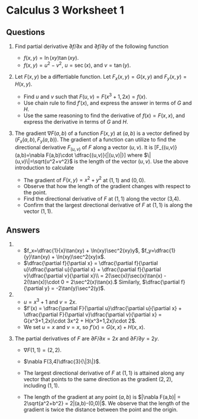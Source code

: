# Calculus 3 Worksheet 1

## Questions

1. Find partial derivative $\partial f/\partial x$ and $\partial f/\partial y$ of the following function

	* $f(x,y) = \ln(xy)\tan(xy)$.
	* $f(x,y) = u^2-v^2$, $u=\sec(x)$, and $v=\tan(y)$.

2. Let $F(x,y)$ be a differtiable function. Let $F_x(x,y)=G(x,y)$ and $F_y(x,y)=H(x,y)$.

	* Find $u$ and $v$ such that $F(u,v) = F(x^3+1,2x)=f(x)$.
	* Use chain rule to find $f'(x)$, and express the answer in terms of $G$ and $H$.
	* Use the same reasoning to find the derivative of $f(x)=F(x,x)$, and express the derivative in terms of $G$ and $H$.

3. The gradient $\nabla F(a,b)$ of a function $F(x,y)$ at $(a,b)$ is a vector defined by $(F_x(a,b), F_y(a,b))$. The gradient of a function can utilize to find the directional derivative $F_{(u,v)}$ of $F$ along a vector $(u,v)$. It is 
 \[F_{(u,v)}(a,b)=\nabla F(a,b)\cdot \dfrac{(u,v)}{|(u,v)|}\]
where $\|(u,v)\|=\sqrt{u^2+v^2}$ is the length of the vector $(u,v)$. Use the above introduction to calculate

	* The gradient of $F(x,y)=x^2+y^2$ at $(1,1)$ and $(0,0)$.
	* Observe that how the length of the gradient changes with respect to the point.
	* Find the directional derivative of $F$ at $(1,1)$ along the vector (3,4).
	* Confirm that the largest directional derivative of $F$ at $(1,1)$ is along the vector $(1,1)$. 

## Answers

1. 
	* $f_x=\dfrac{1}{x}\tan(xy) + \ln(xy)\sec^2(xy)y$, $f_y=\dfrac{1}{y}\tan(xy) + \ln(xy)\sec^2(xy)x$.
	* $\dfrac{\partial f}{\partial x} = \dfrac{\partial f}{\partial u}\dfrac{\partial u}{\partial x} + \dfrac{\partial f}{\partial v}\dfrac{\partial v}{\partial x}\\ = 2(\sec(x))\sec(x)\tan(x) - 2(\tan(x))\cdot 0 = 2\sec^2(x)\tan(x).$ Similarly, $\dfrac{\partial f}{\partial y} = -2\tan(y)\sec^2(y)$.

2.
	* $u=x^3+1$ and $v=2x$.
	* $f'(x) = \dfrac{\partial F}{\partial u}\dfrac{\partial u}{\partial x} + \dfrac{\partial F}{\partial v}\dfrac{\partial v}{\partial x} = G(x^3+1,2x)\cdot 3x^2 + H(x^3+1,2x)\cdot 2$.
	* We set $u=x$ and $v=x$, so $f'(x) = G(x,x) + H(x,x)$.

3. The partial derivatives of $F$ are $\partial F/\partial x = 2x$ and $\partial F/\partial y=2y$.
	* $\nabla F(1,1) = (2,2)$.
	
	* $\nabla F(3,4)\dfrac{3}{\|3\|}$.
	* The largest directional derivative of $F$ at $(1,1)$ is attained along any vector that points to the same direction as the gradient $(2,2)$, including $(1,1)$.
	* The length of the gradient at any point $(a,b)$ is $|\nabla F(a,b)| = 2\sqrt{a^2+b^2} = 2|(a,b)-(0,0)|$. We observe that the length of the gradient is twice the distance between the point and the origin.
	